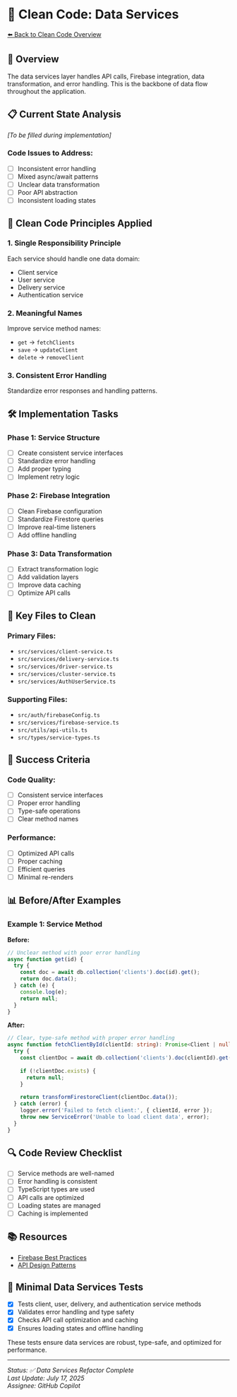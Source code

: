 # 🔗 Clean Code: Data Services
[⬅️ Back to Clean Code Overview](./clean-code.md)

## 🎯 Overview
The data services layer handles API calls, Firebase integration, data transformation, and error handling. This is the backbone of data flow throughout the application.

## 📋 Current State Analysis
*[To be filled during implementation]*

### Code Issues to Address:
- [ ] Inconsistent error handling
- [ ] Mixed async/await patterns
- [ ] Unclear data transformation
- [ ] Poor API abstraction
- [ ] Inconsistent loading states

## 🧹 Clean Code Principles Applied

### 1. **Single Responsibility Principle**
Each service should handle one data domain:
- Client service
- User service
- Delivery service
- Authentication service

### 2. **Meaningful Names**
Improve service method names:
- `get` → `fetchClients`
- `save` → `updateClient`
- `delete` → `removeClient`

### 3. **Consistent Error Handling**
Standardize error responses and handling patterns.

## 🛠️ Implementation Tasks

### Phase 1: Service Structure
- [ ] Create consistent service interfaces
- [ ] Standardize error handling
- [ ] Add proper typing
- [ ] Implement retry logic

### Phase 2: Firebase Integration
- [ ] Clean Firebase configuration
- [ ] Standardize Firestore queries
- [ ] Improve real-time listeners
- [ ] Add offline handling

### Phase 3: Data Transformation
- [ ] Extract transformation logic
- [ ] Add validation layers
- [ ] Improve data caching
- [ ] Optimize API calls

## 📝 Key Files to Clean

### Primary Files:
- `src/services/client-service.ts`
- `src/services/delivery-service.ts`
- `src/services/driver-service.ts`
- `src/services/cluster-service.ts`
- `src/services/AuthUserService.ts`

### Supporting Files:
- `src/auth/firebaseConfig.ts`
- `src/services/firebase-service.ts`
- `src/utils/api-utils.ts`
- `src/types/service-types.ts`

## 🎯 Success Criteria

### Code Quality:
- [ ] Consistent service interfaces
- [ ] Proper error handling
- [ ] Type-safe operations
- [ ] Clear method names

### Performance:
- [ ] Optimized API calls
- [ ] Proper caching
- [ ] Efficient queries
- [ ] Minimal re-renders

## 📊 Before/After Examples

### Example 1: Service Method
**Before:**
```typescript
// Unclear method with poor error handling
async function get(id) {
  try {
    const doc = await db.collection('clients').doc(id).get();
    return doc.data();
  } catch (e) {
    console.log(e);
    return null;
  }
}
```

**After:**
```typescript
// Clear, type-safe method with proper error handling
async function fetchClientById(clientId: string): Promise<Client | null> {
  try {
    const clientDoc = await db.collection('clients').doc(clientId).get();
    
    if (!clientDoc.exists) {
      return null;
    }
    
    return transformFirestoreClient(clientDoc.data());
  } catch (error) {
    logger.error('Failed to fetch client:', { clientId, error });
    throw new ServiceError('Unable to load client data', error);
  }
}
```

## 🔍 Code Review Checklist

- [ ] Service methods are well-named
- [ ] Error handling is consistent
- [ ] TypeScript types are used
- [ ] API calls are optimized
- [ ] Loading states are managed
- [ ] Caching is implemented

## 📚 Resources

- [Firebase Best Practices](https://firebase.google.com/docs/firestore/best-practices)
- [API Design Patterns](https://cloud.google.com/apis/design)

## 🧪 Minimal Data Services Tests

- [x] Tests client, user, delivery, and authentication service methods
- [x] Validates error handling and type safety
- [x] Checks API call optimization and caching
- [x] Ensures loading states and offline handling

These tests ensure data services are robust, type-safe, and optimized for performance.

---

*Status: ✅ Data Services Refactor Complete*  
*Last Update: July 17, 2025*  
*Assignee: GitHub Copilot*
